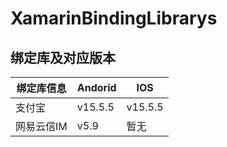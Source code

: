 # XamarinBindingLibrarys
## 绑定库及对应版本

| 绑定库信息                                      | Andorid | IOS |
|--------------------------------------------------|------|------|
| 支付宝                                           | v15.5.5 | v15.5.5 |
| 网易云信IM                                       | v5.9 | 暂无 |
